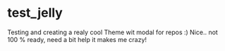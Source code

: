 # test_jelly
Testing and creating a realy cool Theme wit modal for repos :) Nice.. not 100 % ready, need a bit help it makes me crazy!
